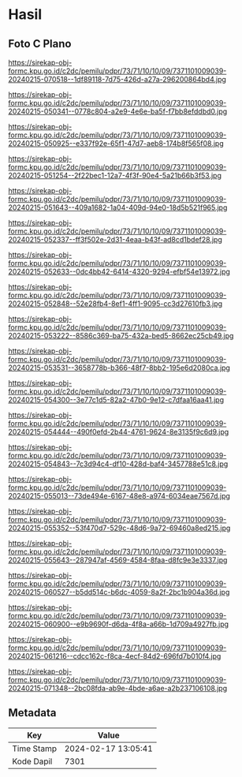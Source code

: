 # Hasil

## Foto C Plano

https://sirekap-obj-formc.kpu.go.id/c2dc/pemilu/pdpr/73/71/10/10/09/7371101009039-20240215-070518--1df89118-7d75-426d-a27a-296200864bd4.jpg

https://sirekap-obj-formc.kpu.go.id/c2dc/pemilu/pdpr/73/71/10/10/09/7371101009039-20240215-050341--0778c804-a2e9-4e6e-ba5f-f7bb8efddbd0.jpg

https://sirekap-obj-formc.kpu.go.id/c2dc/pemilu/pdpr/73/71/10/10/09/7371101009039-20240215-050925--e337f92e-65f1-47d7-aeb8-174b8f565f08.jpg

https://sirekap-obj-formc.kpu.go.id/c2dc/pemilu/pdpr/73/71/10/10/09/7371101009039-20240215-051254--2f22bec1-12a7-4f3f-90e4-5a21b66b3f53.jpg

https://sirekap-obj-formc.kpu.go.id/c2dc/pemilu/pdpr/73/71/10/10/09/7371101009039-20240215-051643--409a1682-1a04-409d-94e0-18d5b521f965.jpg

https://sirekap-obj-formc.kpu.go.id/c2dc/pemilu/pdpr/73/71/10/10/09/7371101009039-20240215-052337--ff3f502e-2d31-4eaa-b43f-ad8cd1bdef28.jpg

https://sirekap-obj-formc.kpu.go.id/c2dc/pemilu/pdpr/73/71/10/10/09/7371101009039-20240215-052633--0dc4bb42-6414-4320-9294-efbf54e13972.jpg

https://sirekap-obj-formc.kpu.go.id/c2dc/pemilu/pdpr/73/71/10/10/09/7371101009039-20240215-052848--52e28fb4-8ef1-4ff1-9095-cc3d27610fb3.jpg

https://sirekap-obj-formc.kpu.go.id/c2dc/pemilu/pdpr/73/71/10/10/09/7371101009039-20240215-053222--8586c369-ba75-432a-bed5-8662ec25cb49.jpg

https://sirekap-obj-formc.kpu.go.id/c2dc/pemilu/pdpr/73/71/10/10/09/7371101009039-20240215-053531--3658778b-b366-48f7-8bb2-195e6d2080ca.jpg

https://sirekap-obj-formc.kpu.go.id/c2dc/pemilu/pdpr/73/71/10/10/09/7371101009039-20240215-054300--3e77c1d5-82a2-47b0-9e12-c7dfaa16aa41.jpg

https://sirekap-obj-formc.kpu.go.id/c2dc/pemilu/pdpr/73/71/10/10/09/7371101009039-20240215-054444--490f0efd-2b44-4761-9624-8e3135f9c6d9.jpg

https://sirekap-obj-formc.kpu.go.id/c2dc/pemilu/pdpr/73/71/10/10/09/7371101009039-20240215-054843--7c3d94c4-df10-428d-baf4-3457788e51c8.jpg

https://sirekap-obj-formc.kpu.go.id/c2dc/pemilu/pdpr/73/71/10/10/09/7371101009039-20240215-055013--73de494e-6167-48e8-a974-6034eae7567d.jpg

https://sirekap-obj-formc.kpu.go.id/c2dc/pemilu/pdpr/73/71/10/10/09/7371101009039-20240215-055352--53f470d7-529c-48d6-9a72-69460a8ed215.jpg

https://sirekap-obj-formc.kpu.go.id/c2dc/pemilu/pdpr/73/71/10/10/09/7371101009039-20240215-055643--287947af-4569-4584-8faa-d8fc9e3e3337.jpg

https://sirekap-obj-formc.kpu.go.id/c2dc/pemilu/pdpr/73/71/10/10/09/7371101009039-20240215-060527--b5dd514c-b6dc-4059-8a2f-2bc1b904a36d.jpg

https://sirekap-obj-formc.kpu.go.id/c2dc/pemilu/pdpr/73/71/10/10/09/7371101009039-20240215-060900--e9b9690f-d6da-4f8a-a66b-1d709a4927fb.jpg

https://sirekap-obj-formc.kpu.go.id/c2dc/pemilu/pdpr/73/71/10/10/09/7371101009039-20240215-061216--cdcc162c-f8ca-4ecf-84d2-696fd7b010f4.jpg

https://sirekap-obj-formc.kpu.go.id/c2dc/pemilu/pdpr/73/71/10/10/09/7371101009039-20240215-071348--2bc08fda-ab9e-4bde-a6ae-a2b237106108.jpg


## Metadata

| Key        | Value               |
| ---------- | ------------------- |
| Time Stamp | 2024-02-17 13:05:41 |
| Kode Dapil | 7301                |



